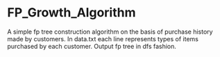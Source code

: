 # FP_Growth_Algorithm
A simple fp tree construction algorithm on the basis of purchase history made by customers.
In data.txt each line represents types of items purchased by each customer. 
Output fp tree in dfs fashion.
